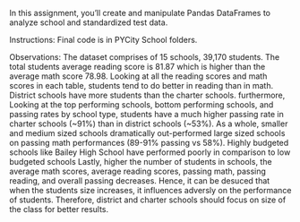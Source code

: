 In this assignment, you’ll create and manipulate Pandas DataFrames to analyze school and standardized test data.

Instructions: Final code is in PYCity School folders. 

Observations: 
The dataset comprises of 15 schools, 39,170 students. The total students average reading score is 81.87 which is higher than the average math score 78.98. Looking at all the reading scores and math scores in each table, students tend to do better in reading than in math.
District schools have more students than the charter schools. furthermore, Looking at the top performing schools, bottom performing schools, and passing rates by school type, students have a much higher passing rate in charter schools (~91%) than in district schools (~53%).
As a whole, smaller and medium sized schools dramatically out-performed large sized schools on passing math performances (89-91% passing vs 58%).
Highly budgeted schools like Bailey High School have performed poorly in comparison to low budgeted schools
Lastly, higher the number of students in schools,  the average math scores, average reading scores, passing math, passing reading, and overall passing decreases. 
Hence, it can be desuced that when the students size increases, it influences adversly on the performance of students. Therefore, district and charter schools should focus on size of the class for better results.




